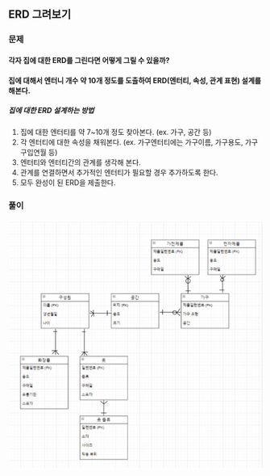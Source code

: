 ## ERD 그려보기

### 문제

#### 각자 집에 대한 ERD를 그린다면 어떻게 그릴 수 있을까?
#### 집에 대해서 엔터니 개수 약 10개 정도를 도출하여 ERD(엔터티, 속성, 관계 표현) 설계를 해본다.

##### 집에 대한 ERD 설계하는 방법
1. 집에 대한 엔터티를 약 7~10개 정도 찾아본다. (ex. 가구, 공간 등)
2. 각 엔터티에 대한 속성을 채워본다. (ex. 가구엔터티에는 가구이름, 가구용도, 가구구입연월 등)
3. 엔터티와 엔터티간의 관계를 생각해 본다.
4. 관계를 연결하면서 추가적인 엔터티가 필요할 경우 추가하도록 한다.
5. 모두 완성이 된 ERD을 제출한다.

### 풀이
![workshop4](/DAY_2/KakaoTalk_20210706_154828363.jpg)
